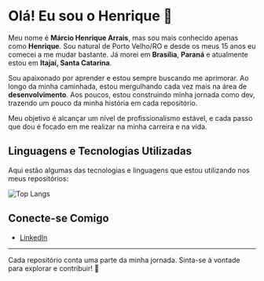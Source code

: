 # Olá! Eu sou o Henrique 👋

Meu nome é **Márcio Henrique Arrais**, mas sou mais conhecido apenas como **Henrique**. Sou natural de Porto Velho/RO e desde os meus 15 anos eu comecei a me mudar bastante. Já morei em **Brasília**, **Paraná** e atualmente estou em **Itajaí, Santa Catarina**.

Sou apaixonado por aprender e estou sempre buscando me aprimorar. Ao longo da minha caminhada, estou mergulhando cada vez mais na área de **desenvolvimento**. Aos poucos, estou construindo minha jornada como dev, trazendo um pouco da minha história em cada repositório.

Meu objetivo é alcançar um nível de profissionalismo estável, e cada passo que dou é focado em me realizar na minha carreira e na vida.

## Linguagens e Tecnologias Utilizadas

Aqui estão algumas das tecnologias e linguagens que estou utilizando nos meus repositórios:

![Top Langs](https://github-readme-stats.vercel.app/api/top-langs/?username=MHArrais&layout=compact&langs_count=6)

## Conecte-se Comigo

- [LinkedIn](www.linkedin.com/in/márcio-henrique-arrais-dos-santos-1b2a97274)
  

---

Cada repositório conta uma parte da minha jornada. Sinta-se à vontade para explorar e contribuir! 🚀
